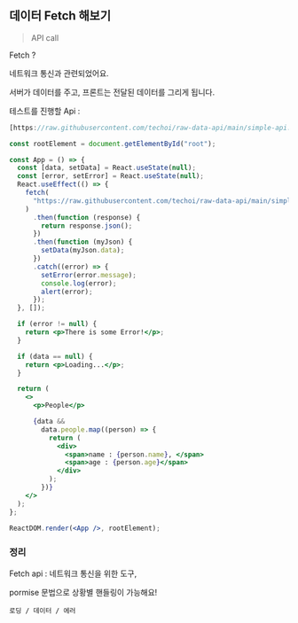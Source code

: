 ## 데이터 Fetch 해보기

> API call
> 

Fetch ?

네트워크 통신과 관련되었어요.

서버가 데이터를 주고, 프론트는 전달된 데이터를 그리게 됩니다. 

테스트를 진행할 Api : 

```jsx
[https://raw.githubusercontent.com/techoi/raw-data-api/main/simple-api.json](https://raw.githubusercontent.com/techoi/raw-data-api/main/simple-api.json)
```

```jsx
const rootElement = document.getElementById("root");

const App = () => {
  const [data, setData] = React.useState(null);
  const [error, setError] = React.useState(null);
  React.useEffect(() => {
    fetch(
      "https://raw.githubusercontent.com/techoi/raw-data-api/main/simple-api.json"
    )
      .then(function (response) {
        return response.json();
      })
      .then(function (myJson) {
        setData(myJson.data);
      })
      .catch((error) => {
        setError(error.message);
        console.log(error);
        alert(error);
      });
  }, []);

  if (error != null) {
    return <p>There is some Error!</p>;
  }

  if (data == null) {
    return <p>Loading...</p>;
  }

  return (
    <>
      <p>People</p>

      {data &&
        data.people.map((person) => {
          return (
            <div>
              <span>name : {person.name}, </span>
              <span>age : {person.age}</span>
            </div>
          );
        })}
    </>
  );
};

ReactDOM.render(<App />, rootElement);
```

### 정리

Fetch api : 네트워크 통신을 위한 도구,

pormise 문법으로 상황별 핸들링이 가능해요!

`로딩 / 데이터 / 에러`
